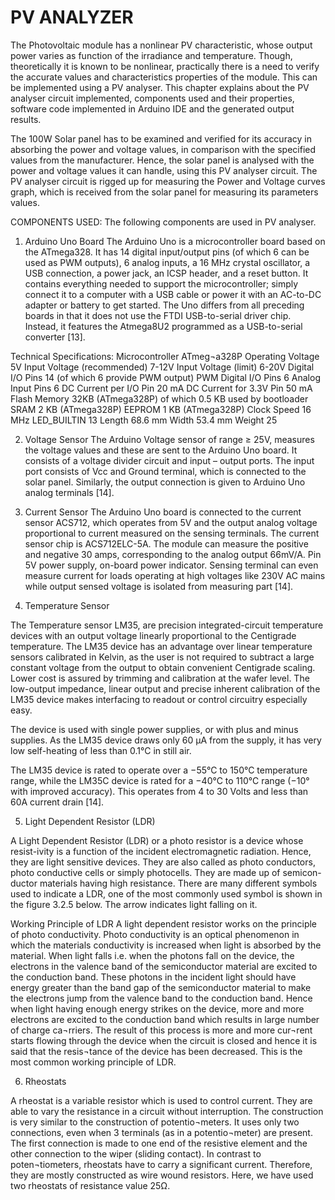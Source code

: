 # PV ANALYZER

The Photovoltaic module has a nonlinear PV characteristic, whose output power varies as function of the irradiance and temperature. Though, theoretically it is known to be nonlinear, practically there is a need to verify the accurate values and characteristics properties of the module. This can be implemented using a PV analyser. This chapter explains about the PV analyser circuit implemented, components used and their properties, software code implemented in Arduino IDE and the generated output results.

The 100W Solar panel has to be examined and verified for its accuracy in absorbing the power and voltage values, in comparison with the specified values from the manufacturer. Hence, the solar panel is analysed with the power and voltage values it can handle, using this PV analyser circuit. The PV analyser circuit is rigged up for measuring the Power and Voltage curves graph, which is received from the solar panel for measuring its parameters values.
 
               
 COMPONENTS USED:
The following components are used in PV analyser.
1) Arduino Uno Board 
The Arduino Uno is a microcontroller board based on the ATmega328. It has 14 digital input/output pins (of which 6 can be used as PWM outputs), 6 analog inputs, a 16 MHz crystal oscillator, a USB connection, a power jack, an ICSP header, and a reset button. It contains everything needed to support the microcontroller; simply connect it to a computer with a USB cable or power it with an AC-to-DC adapter or battery to get started. The Uno differs from all preceding boards in that it does not use the FTDI USB-to-serial driver chip. Instead, it features the Atmega8U2 programmed as a USB-to-serial converter [13].

Technical Specifications:
Microcontroller	ATmeg¬a328P
Operating Voltage	5V
Input Voltage (recommended)	7-12V
Input Voltage (limit)	6-20V
Digital I/O Pins	14 (of which 6 provide PWM output)
PWM Digital I/O Pins	6
Analog Input Pins	6
DC Current per I/O Pin	20 mA
DC Current for 3.3V Pin	50 mA
Flash Memory	32KB (ATmega328P)
of which 0.5 KB used by bootloader
SRAM	2 KB (ATmega328P)
EEPROM	1 KB (ATmega328P)
Clock Speed	16 MHz
LED_BUILTIN	13
Length	68.6 mm
Width	53.4 mm
Weight	25	


2) Voltage Sensor 
The Arduino Voltage sensor of range ≥ 25V, measures the voltage values and these are sent to the Arduino Uno board. It consists of a voltage divider circuit and input – output ports. The input port consists of Vcc and Ground terminal, which is connected to the solar panel. Similarly, the output connection is given to Arduino Uno analog terminals [14]. 

3) Current Sensor 
The Arduino Uno board is connected to the current sensor ACS712, which operates from 5V and the output analog voltage proportional to current measured on the sensing terminals. The current sensor chip is ACS712ELC-5A. The module can measure the positive and negative 30 amps, corresponding to the analog output 66mV/A. Pin 5V power supply, on-board power indicator. Sensing terminal can even measure current for loads operating at high voltages like 230V AC mains while output sensed voltage is isolated from measuring part [14].

4) Temperature Sensor

The Temperature sensor LM35, are precision integrated-circuit temperature devices with an output voltage linearly proportional to the Centigrade temperature. The LM35 device has an advantage over linear temperature sensors calibrated in Kelvin, as the user is not required to subtract a large constant voltage from the output to obtain convenient Centigrade scaling. Lower cost is assured by trimming and calibration at the wafer level. The low-output impedance, linear output and precise inherent calibration of the LM35 device makes interfacing to readout or control circuitry especially easy.

The device is used with single power supplies, or with plus and minus supplies. As the LM35 device draws only 60 μA from the supply, it has very low self-heating of less than 0.1°C in still air. 

The LM35 device is rated to operate over a −55°C to 150°C temperature range, while the LM35C device is rated for a −40°C to 110°C range (−10° with improved accuracy). This operates from 4 to 30 Volts and less than 60A current drain [14].

5) Light Dependent Resistor (LDR)

A Light Dependent Resistor (LDR) or a photo resistor is a device whose resist-ivity is a function of the incident electromagnetic radiation. Hence, they are light sensitive devices. They are also called as photo conductors, photo conductive cells or simply photocells. They are made up of semicon-ductor materials having high resistance. There are many different symbols used to indicate a LDR, one of the most commonly used symbol is shown in the figure 3.2.5 below. The arrow indicates light falling on it.

Working Principle of LDR
A light dependent resistor works on the principle of photo conductivity. Photo conductivity is an optical phenomenon in which the materials conductivity is increased when light is absorbed by the material. When light falls i.e. when the photons fall on the device, the electrons in the valence band of the semiconductor material are excited to the conduction band. 
These photons in the incident light should have energy greater than the band gap of the semiconductor material to make the electrons jump from the valence band to the conduction band. Hence when light having enough energy strikes on the device, more and more electrons are excited to the conduction band which results in large number of charge ca¬rriers. The result of this process is more and more cur¬rent starts flowing through the device when the circuit is closed and hence it is said that the resis¬tance of the device has been decreased. This is the most common working principle of LDR.

6) Rheostats

A rheostat is a variable resistor which is used to control current. They are able to vary the resistance in a circuit without interruption. The construction is very similar to the construction of potentio¬meters. It uses only two connections, even when 3 terminals (as in a potentio¬meter) are present. The first connection is made to one end of the resistive element and the other connection to the wiper (sliding contact).  In contrast to poten¬tiometers, rheostats have to carry a significant current. Therefore, they are mostly constructed as wire wound resistors. Here, we have used two rheostats of resistance value 25Ω.

